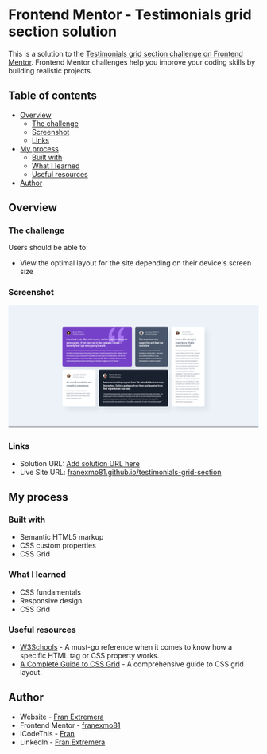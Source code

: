 # Frontend Mentor - Testimonials grid section solution

This is a solution to the [Testimonials grid section challenge on Frontend Mentor](https://www.frontendmentor.io/challenges/testimonials-grid-section-Nnw6J7Un7). Frontend Mentor challenges help you improve your coding skills by building realistic projects.

## Table of contents

- [Overview](#overview)
  - [The challenge](#the-challenge)
  - [Screenshot](#screenshot)
  - [Links](#links)
- [My process](#my-process)
  - [Built with](#built-with)
  - [What I learned](#what-i-learned)
  - [Useful resources](#useful-resources)
- [Author](#author)

## Overview

### The challenge

Users should be able to:

- View the optimal layout for the site depending on their device's screen size

### Screenshot

![](./screenshot.png)

### Links

- Solution URL: [Add solution URL here]([https://your-solution-url.com](https://www.frontendmentor.io/solutions/testimonials-grid-section-html-and-css-MyvSbLgkRx))
- Live Site URL: [franexmo81.github.io/testimonials-grid-section](https://franexmo81.github.io/testimonials-grid-section)

## My process

### Built with

- Semantic HTML5 markup
- CSS custom properties
- CSS Grid

### What I learned

- CSS fundamentals
- Responsive design
- CSS Grid

### Useful resources

- [W3Schools](https://www.w3schools.com/) - A must-go reference when it comes to know how a specific HTML tag or CSS property works.
- [A Complete Guide to CSS Grid](https://css-tricks.com/snippets/css/complete-guide-grid/) - A comprehensive guide to CSS grid layout.

## Author

- Website - [Fran Extremera](https://www.franextremera.com/)
- Frontend Mentor - [franexmo81](https://www.frontendmentor.io/profile/franexmo81)
- iCodeThis - [Fran](https://icodethis.com/Fran)
- LinkedIn - [Fran Extremera](https://www.linkedin.com/in/francisco-extremera/)
